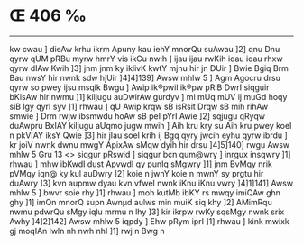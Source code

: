 # Œ 406 ‰
---
kw cwau ] dieAw krhu ikrm Apuny kau iehY mnorQu suAwau ]2] qnu Dnu
qyrw qUM pRBu myrw hmrY vis ikCu nwih ] ijau ijau rwKih iqau iqau rhxw
qyrw dIAw Kwih ]3] jnm jnm ky iklivK kwtY mjnu hir jn DUir ] Bwie
Bgiq Brm Bau nwsY hir nwnk sdw hjUir ]4]4]139] Awsw mhlw 5 ]
Agm Agocru drsu qyrw so pwey ijsu msqik Bwgu ] Awip ik®pwil ik®pw pRiB
DwrI siqguir bKisAw hir nwmu ]1] kiljugu auDwirAw gurdyv ] ml mUq
mUV ij muGd hoqy siB lgy qyrI syv ]1] rhwau ] qU Awip krqw sB isRsit
Drqw sB mih rihAw smwie ] Drm rwjw ibsmwdu hoAw sB peI pYrI Awie
]2] sqjugu qRyqw duAwpru BxIAY kiljugu aUqmo jugw mwih ] Aih kru kry su
Aih kru pwey koeI n pkVIAY iksY Qwie ]3] hir jIau soeI krih ij Bgq
qyry jwcih eyhu qyrw ibrdu ] kr joiV nwnk dwnu mwgY ApixAw sMqw dyih
hir drsu ]4]5]140]
rwgu Awsw mhlw 5 Gru 13
<> siqgur pRswid ]
siqgur bcn qum@wry ] inrgux insqwry ]1] rhwau ] mhw ibKwdI dust
ApvwdI qy punIq sMgwry ]1] jnm BvMqy nrik pVMqy iqn@ ky kul auDwry
]2] koie n jwnY koie n mwnY sy prgtu hir duAwry ]3] kvn aupmw dyau
kvn vfweI nwnk iKnu iKnu vwry ]4]1]141] Awsw mhlw 5 ] bwvr soie
rhy ]1] rhwau ] moh kutMb ibKY rs mwqy imiQAw ghn ghy ]1] imQn
mnorQ supn Awnµd aulws min muiK siq khy ]2] AMimRqu nwmu pdwrQu sMgy
iqlu mrmu n lhy ]3] kir ikrpw rwKy sqsMgy nwnk srix Awhy
]4]2]142] Awsw mhlw 5 iqpdy ] Ehw pRym iprI ]1] rhwau ] kink
mwixk gj moqIAn lwln nh nwh nhI ]1] rwj n Bwg n
####
